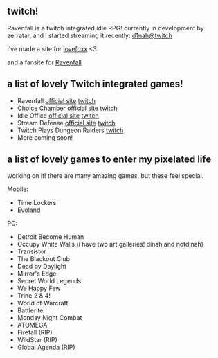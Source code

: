 ## twitch! 

Ravenfall is a twitch integrated idle RPG! currently in development by zerratar, and i started streaming it recently: [d1nah@twitch](https://twitch.tv/d1nah)

i've made a site for [lovefoxx](https://pleasance.github.io/lovefoxx/) <3

and a fansite for [Ravenfall](https://ravenfall.rabbits.xyz/)

## a list of lovely Twitch integrated games!
- Ravenfall [official site](https://www.ravenfall.stream/) [twitch](https://twitch.tv/zerratar)
- Choice Chamber [official site](https://choicechamber.com/) [twitch](https://www.twitch.tv/directory/game/choice%20chamber)
- Idle Office [official site](https://ldjam.com/events/ludum-dare/45/idle-office-inc) [twitch](https://www.twitch.tv/friikydev)
- Stream Defense [official site](http://www.streamdefense.com/) [twitch](https://www.twitch.tv/archonthewizard)
- Twitch Plays Dungeon Raiders [twitch](https://www.twitch.tv/room_001)
- More coming soon!

## a list of lovely games to enter my pixelated life

working on it! there are many amazing games, but these feel special.

Mobile:
- Time Lockers
- Evoland

PC:
- Detroit Become Human
- Occupy White Walls (i have two art galleries! dinah and notdinah)
- Transistor
- The Blackout Club
- Dead by Daylight
- Mirror's Edge
- Secret World Legends
- We Happy Few
- Trine 2 & 4!
- World of Warcraft
- Battlerite
- Monday Night Combat
- ATOMEGA
- Firefall (RIP)
- WildStar (RIP)
- Global Agenda (RIP)
